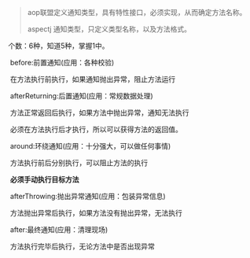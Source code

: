 >aop联盟定义通知类型，具有特性接口，必须实现，从而确定方法名称。
>
>aspectj 通知类型，只定义类型名称，以及方法格式。



个数：6种，知道5种，掌握1中。

​    before:前置通知(应用：各种校验)

​       在方法执行前执行，如果通知抛出异常，阻止方法运行

​    afterReturning:后置通知(应用：常规数据处理)

​       方法正常返回后执行，如果方法中抛出异常，通知无法执行

​       必须在方法执行后才执行，所以可以获得方法的返回值。

​    around:环绕通知(应用：十分强大，可以做任何事情)

​       方法执行前后分别执行，可以阻止方法的执行

​       **必须手动执行目标方法**

​    afterThrowing:抛出异常通知(应用：包装异常信息)

​       方法抛出异常后执行，如果方法没有抛出异常，无法执行

​    after:最终通知(应用：清理现场)

​       方法执行完毕后执行，无论方法中是否出现异常